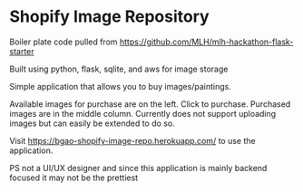 # Shopify Image Repository

Boiler plate code pulled from https://github.com/MLH/mlh-hackathon-flask-starter

Built using python, flask, sqlite, and aws for image storage

Simple application that allows you to buy images/paintings. 

Available images for purchase are on the left. Click to purchase. Purchased images are in the middle column.
Currently does not support uploading images but can easily be extended to do so.

Visit https://bgao-shopify-image-repo.herokuapp.com/ to use the application.

PS not a UI/UX designer and since this application is mainly backend focused it may not be the prettiest
